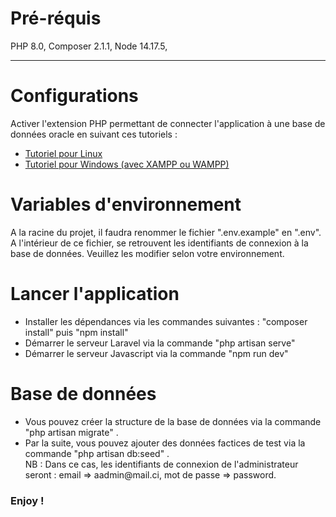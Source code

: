 <h1>
Pré-réquis
</h1>
<p>
PHP 8.0, Composer 2.1.1, Node 14.17.5, 
</p>
<hr/>
<h1>
Configurations
</h1>
<p>
Activer l'extension PHP permettant de connecter l'application à une base de données oracle en suivant 
ces tutoriels :
 </p>
 <ul>
 <li><a href="https://supercidadedigital.com.br/oracle-database-connections-in-php-laravel-over-ubuntu/">Tutoriel pour Linux</a> </li>
 <li><a href="https://www.youtube.com/watch?v=i9C2thlgOg8">Tutoriel pour Windows (avec XAMPP ou WAMPP)</a> </li>
</ul>
<h1>
Variables d'environnement
</h1>
<p>
A la racine du projet, il faudra renommer le fichier ".env.example" en ".env". 
<br/>
A l'intérieur de ce fichier, se retrouvent les identifiants de connexion à la base de données. Veuillez les modifier selon votre environnement.
</p>
<h1>
Lancer l'application
</h1>
<div>
<ul>
<li>
Installer les dépendances via les commandes suivantes : "composer install" puis "npm install" 
</li>
<li>
Démarrer le serveur Laravel via la commande "php artisan serve" 
</li>
<li>
Démarrer le serveur Javascript via la commande "npm run dev" 
</li> 
</ul>
</div>
<h1>
Base de données
</h1>
<ul>
<li>
Vous pouvez créer la structure de la base de données via la commande "php artisan migrate" .
</li>
<li>
Par la suite, vous pouvez ajouter des données factices de test via la commande "php artisan db:seed" .
<br/>
NB : Dans ce cas, les identifiants de connexion de l'administrateur seront : email => aadmin@mail.ci, mot de passe => password.
</li>
</ul>

<h3>
Enjoy !
</h3>
